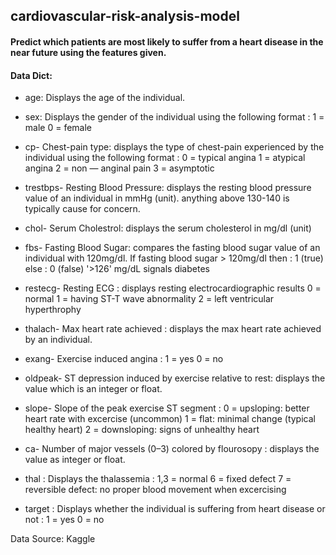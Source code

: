 ## cardiovascular-risk-analysis-model

#### Predict which patients are most likely to suffer from a heart disease in the near future using the features given.

#### Data Dict:

- age: Displays the age of the individual.

- sex: Displays the gender of the individual using the following format : 1 = male 0 = female

- cp- Chest-pain type: displays the type of chest-pain experienced by the individual using the following format : 0 = typical angina 1 = atypical angina 2 = non — anginal pain 3 = asymptotic

- trestbps- Resting Blood Pressure: displays the resting blood pressure value of an individual in mmHg (unit). anything above 130-140 is typically cause for concern.

- chol- Serum Cholestrol: displays the serum cholesterol in mg/dl (unit)

- fbs- Fasting Blood Sugar: compares the fasting blood sugar value of an individual with 120mg/dl. If fasting blood sugar > 120mg/dl then : 1 (true) else : 0 (false) '>126' mg/dL signals diabetes

- restecg- Resting ECG : displays resting electrocardiographic results 0 = normal 1 = having ST-T wave abnormality 2 = left ventricular hyperthrophy

- thalach- Max heart rate achieved : displays the max heart rate achieved by an individual.

- exang- Exercise induced angina : 1 = yes 0 = no

- oldpeak- ST depression induced by exercise relative to rest: displays the value which is an integer or float.

- slope- Slope of the peak exercise ST segment : 0 = upsloping: better heart rate with excercise (uncommon) 1 = flat: minimal change (typical healthy heart) 2 = downsloping: signs of unhealthy heart

- ca- Number of major vessels (0–3) colored by flourosopy : displays the value as integer or float.

- thal : Displays the thalassemia : 1,3 = normal 6 = fixed defect 7 = reversible defect: no proper blood movement when excercising

- target : Displays whether the individual is suffering from heart disease or not : 1 = yes 0 = no

Data Source: Kaggle